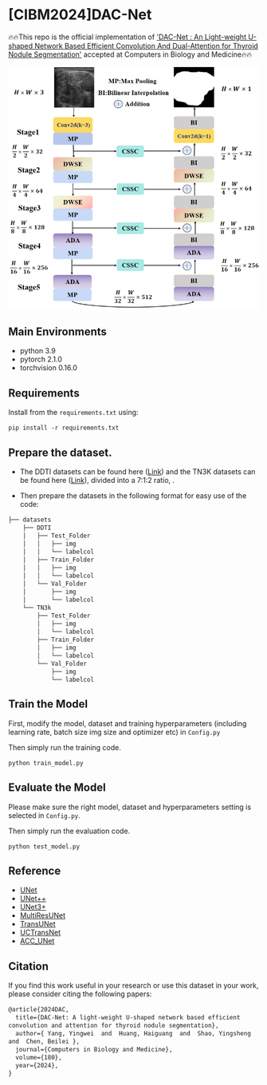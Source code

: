 # [CIBM2024]DAC-Net
🔥🔥This repo is the official implementation of
['DAC-Net : An Light-weight U-shaped Network Based Efficient Convolution And Dual-Attention for Thyroid Nodule Segmentation'](https://www.sciencedirect.com/science/article/pii/S0010482524010576) accepted at Computers in Biology and Medicine🔥🔥

![DAC-Net](docs/DAC-Net.png)


## Main Environments

- python 3.9
- pytorch 2.1.0
- torchvision 0.16.0


## Requirements

Install from the `requirements.txt` using:

```
pip install -r requirements.txt
```


## Prepare the dataset.

- The DDTI datasets can be found here ([Link](http://cimalab.intec.co/applications/thyroid/)) and the TN3K datasets can be found here ([Link](https://github.com/haifangong/TRFE-Net-for-thyroid-nodule-segmentation)), divided into a 7:1:2 ratio, .

- Then prepare the datasets in the following format for easy use of the code:

```
├── datasets
    ├── DDTI
    │   ├── Test_Folder
    │   │   ├── img
    │   │   └── labelcol
    │   ├── Train_Folder
    │   │   ├── img
    │   │   └── labelcol
    │   └── Val_Folder
    │       ├── img
    │       └── labelcol
    └── TN3k
        ├── Test_Folder
        │   ├── img
        │   └── labelcol
        ├── Train_Folder
        │   ├── img
        │   └── labelcol
        └── Val_Folder
            ├── img
            └── labelcol
```


## Train the Model

First, modify the model, dataset and training hyperparameters (including learning rate, batch size img size and optimizer etc) in `Config.py`

Then simply run the training code.

```
python train_model.py
```


## Evaluate the Model

Please make sure the right model, dataset and hyperparameters setting  is selected in `Config.py`. 

Then simply run the evaluation code.

```
python test_model.py
```


## Reference
- [UNet](https://github.com/ZJUGiveLab/UNet-Version)
- [UNet++](https://github.com/ZJUGiveLab/UNet-Version)
- [UNet3+](https://github.com/ZJUGiveLab/UNet-Version)
- [MultiResUNet](https://github.com/makifozkanoglu/MultiResUNet-PyTorch)
- [TransUNet](https://github.com/Beckschen/TransUNet)
- [UCTransNet](https://github.com/McGregorWwww/UCTransNet)
- [ACC_UNet](https://github.com/qubvel/segmentation_models.pytorch)




## Citation

If you find this work useful in your research or use this dataset in your work, please consider citing the following papers:
```
@article{2024DAC,
  title={DAC-Net: A light-weight U-shaped network based efficient convolution and attention for thyroid nodule segmentation},
  author={ Yang, Yingwei  and  Huang, Haiguang  and  Shao, Yingsheng  and  Chen, Beilei },
  journal={Computers in Biology and Medicine},
  volume={180},
  year={2024},
}
```

